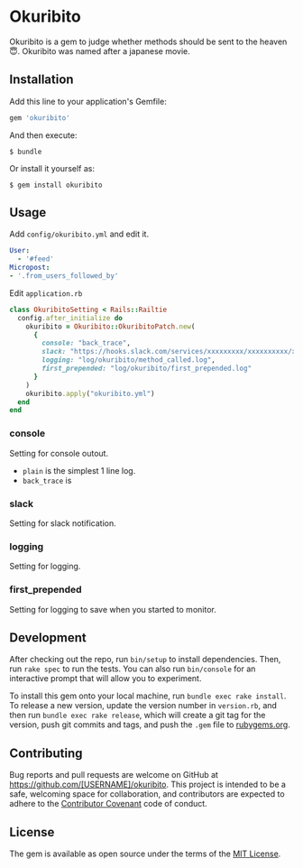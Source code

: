 # Okuribito

Okuribito is a gem to judge whether methods should be sent to the heaven :innocent:.
Okuribito was named after a japanese movie.

## Installation

Add this line to your application's Gemfile:

```ruby
gem 'okuribito'
```

And then execute:

    $ bundle

Or install it yourself as:

    $ gem install okuribito

## Usage

Add `config/okuribito.yml` and edit it.

```config/okuribito.yml
User:
  - '#feed'
Micropost:
- '.from_users_followed_by'
```

Edit `application.rb`

```application.rb
class OkuribitoSetting < Rails::Railtie
  config.after_initialize do
    okuribito = Okuribito::OkuribitoPatch.new(
      {
        console: "back_trace",
        slack: "https://hooks.slack.com/services/xxxxxxxxx/xxxxxxxxxx/xxxxxxxxxxxxxxxxxxxxxxxx",
        logging: "log/okuribito/method_called.log",
        first_prepended: "log/okuribito/first_prepended.log"
      }
    )
    okuribito.apply("okuribito.yml")
  end
end
```

### console
Setting for console outout.
- `plain` is the simplest 1 line log.
- `back_trace` is

### slack
Setting for slack notification.

### logging
Setting for logging.

### first_prepended
Setting for logging to save when you started to monitor.

## Development

After checking out the repo, run `bin/setup` to install dependencies. Then, run `rake spec` to run the tests. You can also run `bin/console` for an interactive prompt that will allow you to experiment.

To install this gem onto your local machine, run `bundle exec rake install`. To release a new version, update the version number in `version.rb`, and then run `bundle exec rake release`, which will create a git tag for the version, push git commits and tags, and push the `.gem` file to [rubygems.org](https://rubygems.org).

## Contributing

Bug reports and pull requests are welcome on GitHub at https://github.com/[USERNAME]/okuribito. This project is intended to be a safe, welcoming space for collaboration, and contributors are expected to adhere to the [Contributor Covenant](http://contributor-covenant.org) code of conduct.


## License

The gem is available as open source under the terms of the [MIT License](http://opensource.org/licenses/MIT).

